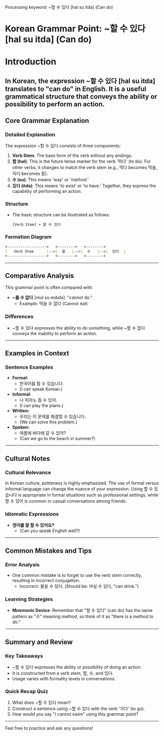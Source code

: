 Processing keyword: ~할 수 있다 [hal su itda] (Can do)
# Korean Grammar Point: ~할 수 있다 [hal su itda] (Can do)
# Introduction
In Korean, the expression ~할 수 있다 [hal su itda] translates to "can do" in English. It is a useful grammatical structure that conveys the ability or possibility to perform an action. 
---
## Core Grammar Explanation
### Detailed Explanation
The expression ~할 수 있다 consists of three components:
1. **Verb Stem**: The base form of the verb without any endings.
2. **할 (hal)**: This is the future tense marker for the verb '하다' (to do). For other verbs, it changes to match the verb stem (e.g., 먹다 becomes 먹을, 자다 becomes 잘).
3. **수 (su)**: This means 'way' or 'method.'
4. **있다 (itda)**: This means 'to exist' or 'to have.'
Together, they express the capability of performing an action.
### Structure
- The basic structure can be illustrated as follows:
  
  ```
  [Verb Stem] + 할 수 있다
  ```
### Formation Diagram
```markdown
+------------------+   +--------+   +--------+
|   Verb Stem      |-->|  할   |-->|  수   |-->|  있다  |
+------------------+   +--------+   +--------+
```
---
## Comparative Analysis
This grammar point is often compared with:
- **~를 수 없다** [reul su eobda]: "cannot do."
  - Example: 먹을 수 없다 (Cannot eat)
  
### Differences
- ~할 수 있다 expresses the ability to do something, while ~할 수 없다 conveys the inability to perform an action.
---
## Examples in Context
### Sentence Examples
- **Formal:**
  - 한국어를 할 수 있습니다. 
  - (I can speak Korean.)
- **Informal:**
  - 나 피아노 칠 수 있어.
  - (I can play the piano.)
- **Written:**
  - 우리는 이 문제를 해결할 수 있습니다.
  - (We can solve this problem.)
- **Spoken:**
  - 여름에 바다에 갈 수 있어?
  - (Can we go to the beach in summer?)
---
## Cultural Notes
### Cultural Relevance
In Korean culture, politeness is highly emphasized. The use of formal versus informal language can change the nuance of your expression. Using 할 수 있습니다 is appropriate in formal situations such as professional settings, while 할 수 있어 is common in casual conversations among friends.
### Idiomatic Expressions
- **영어를 잘 할 수 있어요?** 
  - (Can you speak English well?)
---
## Common Mistakes and Tips
### Error Analysis
- One common mistake is to forget to use the verb stem correctly, resulting in incorrect conjugation.
  - Incorrect: 물을 수 있다. (Should be: 마실 수 있다, "can drink.")
### Learning Strategies
- **Mnemonic Device**: Remember that "할 수 있다" (can do) has the same pattern as "수" meaning method, so think of it as "there is a method to do."
---
## Summary and Review
### Key Takeaways
- ~할 수 있다 expresses the ability or possibility of doing an action.
- It is constructed from a verb stem, 할, 수, and 있다.
- Usage varies with formality levels in conversations.
### Quick Recap Quiz
1. What does ~할 수 있다 mean?
2. Construct a sentence using ~할 수 있다 with the verb '가다' (to go).
3. How would you say "I cannot swim" using this grammar point?
---
Feel free to practice and ask any questions!
